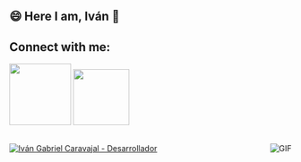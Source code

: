 ## 😄 Here I am, Iván 👋

## Connect with me:
<div style="display: inline_block">
<a href="https://www.linkedin.com/in/ivan-gabriel-caravajal" target="_blank"><img src="https://img.shields.io/badge/-LinkedIn-%230077B5?style=for the-badge&logo=linkedin&logoColor=white" target="_blank" width="110"></a>
<a href="https://github.com/IvanGCGH?tab=repositories"><img src="https://img.shields.io/badge/GitHub-100000?style=for-the-badge&logo=github&logoColor=white" target="_blank" width="100"</a>
</div>

##

<img align="right" alt="GIF" src="https://i.pinimg.com/originals/e4/26/70/e426702edf874b181aced1e2fa5c6cde.gif" />
  
![Iván Gabriel Caravajal - Desarrollador](https://user-images.githubusercontent.com/106553827/181830265-6f445ede-7ea6-421c-baf1-b69392c2a913.jpg)


